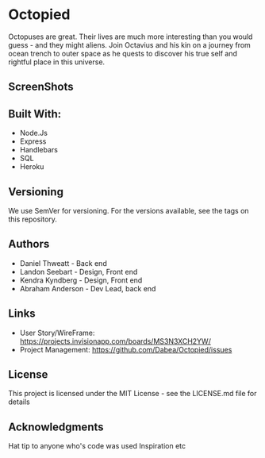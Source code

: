 # Octopied
Octopuses are great. Their lives are much more interesting than you would guess - and they might aliens. Join Octavius and his kin on a journey from ocean trench to outer space as he quests to discover his true self and rightful place in this universe. 

## ScreenShots
## Built With:
* Node.Js
* Express
* Handlebars 
* SQL
* Heroku  
## Versioning
We use SemVer for versioning. For the versions available, see the tags on this repository.
## Authors
* Daniel Thweatt - Back end
* Landon Seebart - Design, Front end
* Kendra Kyndberg - Design, Front end
* Abraham Anderson - Dev Lead, back end
## Links
* User Story/WireFrame: https://projects.invisionapp.com/boards/MS3N3XCH2YW/
* Project Management: https://github.com/Dabea/Octopied/issues
## License
This project is licensed under the MIT License - see the LICENSE.md file for details
## Acknowledgments
Hat tip to anyone who's code was used
Inspiration
etc
